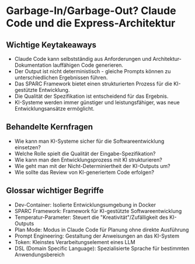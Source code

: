 # Garbage-In/Garbage-Out? Claude Code und die Express-Architektur

## Wichtige Keytakeaways
- Claude Code kann selbstständig aus Anforderungen und Architektur-Dokumentation lauffähigen Code generieren.
- Der Output ist nicht deterministisch - gleiche Prompts können zu unterschiedlichen Ergebnissen führen.
- Das SPARC Framework bietet einen strukturierten Prozess für die KI-gestützte Entwicklung.
- Die Qualität der Spezifikation ist entscheidend für das Ergebnis.
- KI-Systeme werden immer günstiger und leistungsfähiger, was neue Entwicklungsansätze ermöglicht.

## Behandelte Kernfragen
- Wie kann man KI-Systeme sicher für die Softwareentwicklung einsetzen?
- Welche Rolle spielt die Qualität der Eingabe-Spezifikation?
- Wie kann man den Entwicklungsprozess mit KI strukturieren?
- Wie geht man mit der Nicht-Determiniertheit der KI-Outputs um?
- Wie sollte das Review von KI-generiertem Code erfolgen?

## Glossar wichtiger Begriffe
- Dev-Container: Isolierte Entwicklungsumgebung in Docker
- SPARC Framework: Framework für KI-gestützte Softwareentwicklung
- Temperatur-Parameter: Steuert die "Kreativität"/Zufälligkeit des KI-Outputs
- Plan Mode: Modus in Claude Code für Planung ohne direkte Ausführung
- Prompt Engineering: Gestaltung der Anweisungen an das KI-System
- Token: Kleinstes Verarbeitungselement eines LLM
- DSL (Domain Specific Language): Spezialisierte Sprache für bestimmten Anwendungsbereich
